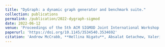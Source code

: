```yaml
---
title: "DyGraph: a dynamic graph generator and benchmark suite."
collection: publications
permalink: /publication/2022-dygraph-sigmod
date: 2022-06-12
venue: 'Proceedings of the 5th ACM SIGMOD Joint International Workshop on Graph Data Management Experiences & Systems (GRADES) and Network Data Analytics (NDA).'
paperurl: 'https://doi.org/10.1145/3534540.3534692'
citation: 'Andrew McCrabb, **Hellina Nigatu**, Absalat Getachew, Valeria Bertacco. (2022). &quot;DyGraph: a dynamic graph generator and benchmark suite.&quot; <i>Proceedings of the 5th ACM SIGMOD Joint International Workshop on Graph Data Management Experiences & Systems (GRADES) and Network Data Analytics (NDA).</i>'
---
```


